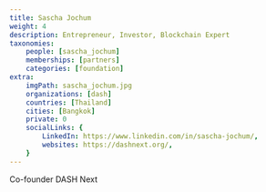 ```yaml
---
title: Sascha Jochum
weight: 4
description: Entrepreneur, Investor, Blockchain Expert
taxonomies:
    people: [sascha_jochum]
    memberships: [partners]
    categories: [foundation]
extra:
    imgPath: sascha_jochum.jpg
    organizations: [dash]
    countries: [Thailand]
    cities: [Bangkok]
    private: 0
    socialLinks: {
        LinkedIn: https://www.linkedin.com/in/sascha-jochum/,
        websites: https://dashnext.org/,
    }
---
```


Co-founder DASH Next
